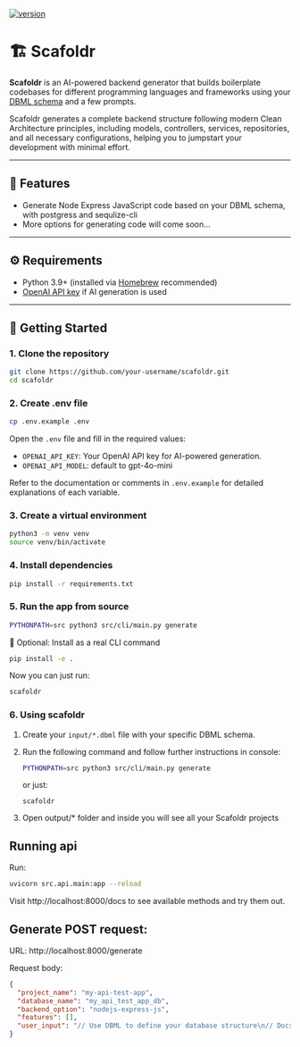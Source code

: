 [![version](https://img.shields.io/badge/version-0.0.2-yellow.svg)](https://semver.org)

# 🏗️ Scafoldr

**Scafoldr** is an AI-powered backend generator that builds boilerplate codebases for different programming languages and frameworks using your [DBML schema](https://dbml.dbdiagram.io/home/) and a few prompts.

Scafoldr generates a complete backend structure following modern Clean Architecture principles, including models, controllers, services, repositories, and all necessary configurations, helping you to jumpstart your development with minimal effort.

---

## 🚀 Features

- Generate Node Express JavaScript code based on your DBML schema, with postgress and sequlize-cli
- More options for generating code will come soon...
---

## ⚙️ Requirements

- Python 3.9+ (installed via [Homebrew](https://brew.sh/) recommended)
- [OpenAI API key](https://platform.openai.com/account/api-keys) if AI generation is used

---

## 🧪 Getting Started

### 1. Clone the repository

```bash
git clone https://github.com/your-username/scafoldr.git
cd scafoldr
```

### 2. Create .env file

```bash
cp .env.example .env
```

Open the `.env` file and fill in the required values:

- `OPENAI_API_KEY`: Your OpenAI API key for AI-powered generation.
- `OPENAI_API_MODEL`: default to gpt-4o-mini

Refer to the documentation or comments in `.env.example` for detailed explanations of each variable.

### 3. Create a virtual environment

```bash
python3 -m venv venv
source venv/bin/activate
```

### 4. Install dependencies
```bash
pip install -r requirements.txt
```

### 5. Run the app from source
```bash
PYTHONPATH=src python3 src/cli/main.py generate
```

🧰 Optional: Install as a real CLI command

```bash
pip install -e .
```
Now you can just run:

```bash
scafoldr
```

### 6. Using scafoldr

1. Create your `input/*.dbml` file with your specific DBML schema.

2. Run the following command and follow further instructions in console:
    ```bash
    PYTHONPATH=src python3 src/cli/main.py generate
    ```
    or just:
    ```base
    scafoldr
    ```
3. Open output/* folder and inside you will see all your Scafoldr projects


## Running api

Run:
```bash
uvicorn src.api.main:app --reload
```

Visit http://localhost:8000/docs to see available methods and try them out. 

## Generate POST request: 

URL: http://localhost:8000/generate

Request body:
```json
{
  "project_name": "my-api-test-app",
  "database_name": "my_api_test_app_db",
  "backend_option": "nodejs-express-js",
  "features": [],
  "user_input": "// Use DBML to define your database structure\n// Docs: https://dbml.dbdiagram.io/docs\n\nTable follows {\n  following_user_id integer\n  followed_user_id integer\n  created_at timestamp \n}\n\nTable users {\n  id integer [primary key]\n  username varchar\n  role varchar\n  created_at timestamp\n}\n\nTable posts {\n  id integer [primary key]\n  title varchar\n  body text [note: 'Content of the post']\n  user_id integer [not null]\n  status varchar\n  created_at timestamp\n}\n\nRef user_posts: posts.user_id > users.id // many-to-one\n\nRef: users.id < follows.following_user_id\n\nRef: users.id < follows.followed_user_id"
}
```